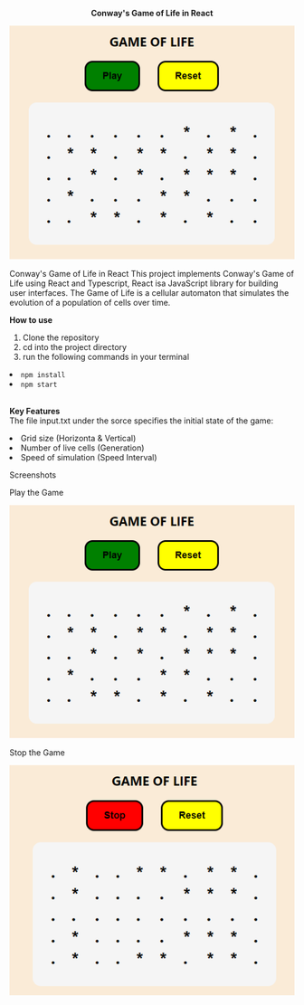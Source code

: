 <p border-bottom= "1px solid black" align="center"> <strong> Conway's Game of Life in React </strong> <br></p>
<p align="center">
  <img src="https://github.com/EliasW/game-of-life/blob/master/src/game-of-life.png" alt="[Conway's Game of Life in React]">
</p>

Conway's Game of Life in React
This project implements Conway's Game of Life using React and Typescript, React isa JavaScript library for building user interfaces. The Game of Life is a cellular automaton that simulates the evolution of a population of cells over time.

<strong>How to use </strong> <br>

<ol type="1">
      <li>Clone the repository</li>
      <li>cd into the project directory </li>
      <li>run the following commands in your terminal</li>
   </ol>
      <li><code>npm install</code></li>
      <li><code>npm start</code></li>
      <br>

<strong>Key Features </strong> <br>
The file input.txt under the sorce specifies the initial state of the game:
<li>Grid size (Horizonta & Vertical)</li>
<li>Number of live cells (Generation)</li>
<li>Speed of simulation (Speed Interval)</li>

Screenshots <br>

Play the Game

<p align="center">
  <img src="https://github.com/EliasW/game-of-life/blob/master/src/game-of-life.png"">
</p>

Stop the Game
<p align="center">
  <img src="https://github.com/EliasW/game-of-life/blob/master/src/game-of-life-stop.png"">
</p>

